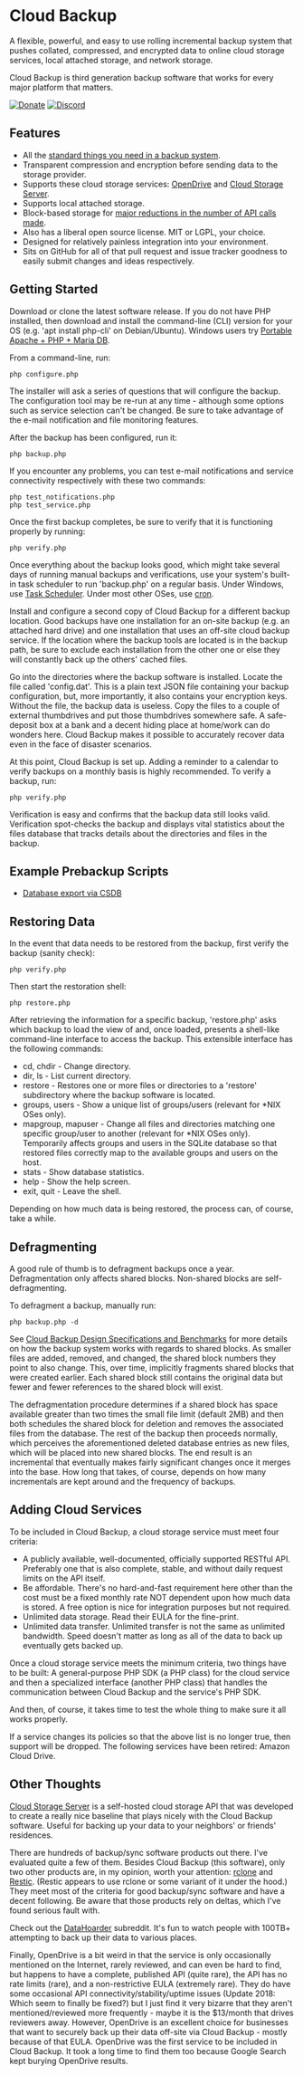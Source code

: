 Cloud Backup
============

A flexible, powerful, and easy to use rolling incremental backup system that pushes collated, compressed, and encrypted data to online cloud storage services, local attached storage, and network storage.

Cloud Backup is third generation backup software that works for every major platform that matters.

[![Donate](https://cubiclesoft.com/res/donate-shield.png)](https://cubiclesoft.com/donate/) [![Discord](https://img.shields.io/discord/777282089980526602?label=chat&logo=discord)](https://cubiclesoft.com/product-support/github/)

Features
--------

* All the [standard things you need in a backup system](https://github.com/cubiclesoft/cloud-backup/blob/master/docs/minimum-requirements-for-backup-software.md).
* Transparent compression and encryption before sending data to the storage provider.
* Supports these cloud storage services:  [OpenDrive](https://www.opendrive.com/) and [Cloud Storage Server](https://github.com/cubiclesoft/cloud-storage-server).
* Supports local attached storage.
* Block-based storage for [major reductions in the number of API calls made](https://github.com/cubiclesoft/cloud-backup/blob/master/docs/cloud-backup-design-spec-and-benchmarks.md).
* Also has a liberal open source license.  MIT or LGPL, your choice.
* Designed for relatively painless integration into your environment.
* Sits on GitHub for all of that pull request and issue tracker goodness to easily submit changes and ideas respectively.

Getting Started
---------------

Download or clone the latest software release.  If you do not have PHP installed, then download and install the command-line (CLI) version for your OS (e.g. 'apt install php-cli' on Debian/Ubuntu).  Windows users try [Portable Apache + PHP + Maria DB](https://github.com/cubiclesoft/portable-apache-maria-db-php-for-windows).

From a command-line, run:

```
php configure.php
```

The installer will ask a series of questions that will configure the backup.  The configuration tool may be re-run at any time - although some options such as service selection can't be changed.  Be sure to take advantage of the e-mail notification and file monitoring features.

After the backup has been configured, run it:

```
php backup.php
```

If you encounter any problems, you can test e-mail notifications and service connectivity respectively with these two commands:

```
php test_notifications.php
php test_service.php
```

Once the first backup completes, be sure to verify that it is functioning properly by running:

```
php verify.php
```

Once everything about the backup looks good, which might take several days of running manual backups and verifications, use your system's built-in task scheduler to run 'backup.php' on a regular basis.  Under Windows, use [Task Scheduler](http://windows.microsoft.com/en-US/windows/schedule-task).  Under most other OSes, use [cron](https://help.ubuntu.com/community/CronHowto).

Install and configure a second copy of Cloud Backup for a different backup location.  Good backups have one installation for an on-site backup (e.g. an attached hard drive) and one installation that uses an off-site cloud backup service.  If the location where the backup tools are located is in the backup path, be sure to exclude each installation from the other one or else they will constantly back up the others' cached files.

Go into the directories where the backup software is installed.  Locate the file called 'config.dat'.  This is a plain text JSON file containing your backup configuration, but, more importantly, it also contains your encryption keys.  Without the file, the backup data is useless.  Copy the files to a couple of external thumbdrives and put those thumbdrives somewhere safe.  A safe-deposit box at a bank and a decent hiding place at home/work can do wonders here.  Cloud Backup makes it possible to accurately recover data even in the face of disaster scenarios.

At this point, Cloud Backup is set up.  Adding a reminder to a calendar to verify backups on a monthly basis is highly recommended.  To verify a backup, run:

```
php verify.php
```

Verification is easy and confirms that the backup data still looks valid.  Verification spot-checks the backup and displays vital statistics about the files database that tracks details about the directories and files in the backup.

Example Prebackup Scripts
-------------------------

* [Database export via CSDB](https://github.com/cubiclesoft/csdb/blob/master/docs/csdb_queries.md#generic-database-exportimport)

Restoring Data
--------------

In the event that data needs to be restored from the backup, first verify the backup (sanity check):

```
php verify.php
```

Then start the restoration shell:

```
php restore.php
```

After retrieving the information for a specific backup, 'restore.php' asks which backup to load the view of and, once loaded, presents a shell-like command-line interface to access the backup.  This extensible interface has the following commands:

* cd, chdir - Change directory.
* dir, ls - List current directory.
* restore - Restores one or more files or directories to a 'restore' subdirectory where the backup software is located.
* groups, users - Show a unique list of groups/users (relevant for *NIX OSes only).
* mapgroup, mapuser - Change all files and directories matching one specific group/user to another (relevant for *NIX OSes only).  Temporarily affects groups and users in the SQLite database so that restored files correctly map to the available groups and users on the host.
* stats - Show database statistics.
* help - Show the help screen.
* exit, quit - Leave the shell.

Depending on how much data is being restored, the process can, of course, take a while.

Defragmenting
-------------

A good rule of thumb is to defragment backups once a year.  Defragmentation only affects shared blocks.  Non-shared blocks are self-defragmenting.

To defragment a backup, manually run:

```
php backup.php -d
```

See [Cloud Backup Design Specifications and Benchmarks](https://github.com/cubiclesoft/cloud-backup/blob/master/docs/cloud-backup-design-spec-and-benchmarks.md) for more details on how the backup system works with regards to shared blocks.  As smaller files are added, removed, and changed, the shared block numbers they point to also change.  This, over time, implicitly fragments shared blocks that were created earlier.  Each shared block still contains the original data but fewer and fewer references to the shared block will exist.

The defragmentation procedure determines if a shared block has space available greater than two times the small file limit (default 2MB) and then both schedules the shared block for deletion and removes the associated files from the database.  The rest of the backup then proceeds normally, which perceives the aforementioned deleted database entries as new files, which will be placed into new shared blocks.  The end result is an incremental that eventually makes fairly significant changes once it merges into the base.  How long that takes, of course, depends on how many incrementals are kept around and the frequency of backups.

Adding Cloud Services
---------------------

To be included in Cloud Backup, a cloud storage service must meet four criteria:

* A publicly available, well-documented, officially supported RESTful API.  Preferably one that is also complete, stable, and without daily request limits on the API itself.
* Be affordable.  There's no hard-and-fast requirement here other than the cost must be a fixed monthly rate NOT dependent upon how much data is stored.  A free option is nice for integration purposes but not required.
* Unlimited data storage.  Read their EULA for the fine-print.
* Unlimited data transfer.  Unlimited transfer is not the same as unlimited bandwidth.  Speed doesn't matter as long as all of the data to back up eventually gets backed up.

Once a cloud storage service meets the minimum criteria, two things have to be built:  A general-purpose PHP SDK (a PHP class) for the cloud service and then a specialized interface (another PHP class) that handles the communication between Cloud Backup and the service's PHP SDK.

And then, of course, it takes time to test the whole thing to make sure it all works properly.

If a service changes its policies so that the above list is no longer true, then support will be dropped.  The following services have been retired:  Amazon Cloud Drive.

Other Thoughts
--------------

[Cloud Storage Server](https://github.com/cubiclesoft/cloud-storage-server) is a self-hosted cloud storage API that was developed to create a really nice baseline that plays nicely with the Cloud Backup software.  Useful for backing up your data to your neighbors' or friends' residences.

There are hundreds of backup/sync software products out there.  I've evaluated quite a few of them.  Besides Cloud Backup (this software), only two other products are, in my opinion, worth your attention:  [rclone](http://rclone.org/) and [Restic](https://restic.github.io/).  (Restic appears to use rclone or some variant of it under the hood.)  They meet most of the criteria for good backup/sync software and have a decent following.  Be aware that those products rely on deltas, which I've found serious fault with.

Check out the [DataHoarder](https://www.reddit.com/r/DataHoarder/) subreddit.  It's fun to watch people with 100TB+ attempting to back up their data to various places.

Finally, OpenDrive is a bit weird in that the service is only occasionally mentioned on the Internet, rarely reviewed, and can even be hard to find, but happens to have a complete, published API (quite rare), the API has no rate limits (rare), and a non-restrictive EULA (extremely rare).  They do have some occasional API connectivity/stability/uptime issues (Update 2018:  Which seem to finally be fixed?) but I just find it very bizarre that they aren't mentioned/reviewed more frequently - maybe it is the $13/month that drives reviewers away.  However, OpenDrive is an excellent choice for businesses that want to securely back up their data off-site via Cloud Backup - mostly because of that EULA.  OpenDrive was the first service to be included in Cloud Backup.  It took a long time to find them too because Google Search kept burying OpenDrive results.
